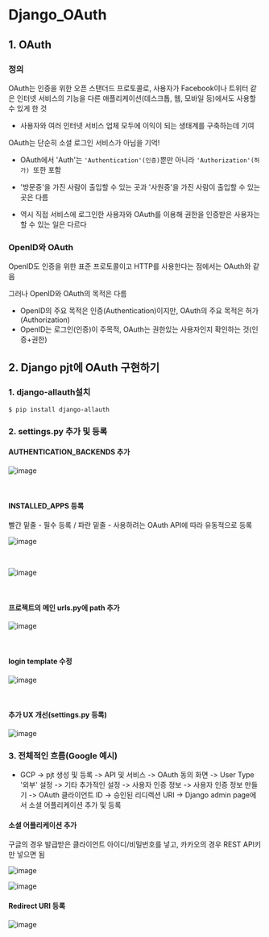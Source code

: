 # Django_OAuth

## 1. OAuth

### 정의

OAuth는 인증을 위한 오픈 스탠더드 프로토콜로, 사용자가 Facebook이나 트위터 같은 인터넷 서비스의 기능을 다른 애플리케이션(데스크톱, 웹, 모바일 등)에서도 사용할 수 있게 한 것

- 사용자와 여러 인터넷 서비스 업체 모두에 이익이 되는 생태계를 구축하는데 기여

OAuth는 단순히 소셜 로그인 서비스가 아님을 기억!

- OAuth에서 'Auth'는 `'Authentication'(인증)`뿐만 아니라 `'Authorization'(허가) `또한 포함

- '방문증'을 가진 사람이 출입할 수 있는 곳과 '사원증'을 가진 사람이 출입할 수 있는 곳은 다름
- 역시 직접 서비스에 로그인한 사용자와 OAuth를 이용해 권한을 인증받은 사용자는 할 수 있는 일은 다르다



### OpenID와 OAuth

OpenID도 인증을 위한 표준 프로토콜이고 HTTP를 사용한다는 점에서는 OAuth와 같음

그러나 OpenID와 OAuth의 목적은 다름

- OpenID의 주요 목적은 인증(Authentication)이지만, OAuth의 주요 목적은 허가(Authorization)
- OpenID는 로그인(인증)이 주목적, OAuth는 권한있는 사용자인지 확인하는 것(인증+권한)



## 2. Django pjt에 OAuth 구현하기

### 1. django-allauth설치

`$ pip install django-allauth`



### 2. settings.py 추가 및 등록

#### AUTHENTICATION_BACKENDS 추가

![image](https://user-images.githubusercontent.com/93081720/168414171-f89ea50d-5a42-45b0-a99e-1b15dbdc63d3.png)

<br>

#### INSTALLED_APPS 등록

빨간 밑줄 - 필수 등록 / 파란 밑줄 - 사용하려는 OAuth API에 따라 유동적으로 등록

![image](https://user-images.githubusercontent.com/93081720/168414261-04047398-402a-40a7-8548-11a3e6683ad7.png)

<br>

![image](https://user-images.githubusercontent.com/93081720/168414290-b295e1c0-4a9f-4aa3-8472-dc6aa618d7a5.png)

<br>

#### 프로젝트의 메인 urls.py에 path 추가

![image](https://user-images.githubusercontent.com/93081720/168414336-43d54cd4-ab1e-4387-b71b-62b7a88c2469.png)

<br>

#### login template 수정

![image](https://user-images.githubusercontent.com/93081720/168414415-872fdc86-f2e4-48dc-9f86-ce0868e65593.png)

<br>

#### 추가 UX 개선(settings.py 등록)

![image](https://user-images.githubusercontent.com/93081720/168414749-ef020c81-6bb5-4843-a161-7bc2ff3b9337.png)



### 3. 전체적인 흐름(Google 예시)

- GCP -> pjt 생성 및 등록 -> API 및 서비스 -> OAuth 동의 화면 -> User Type '외부' 설정 -> 기타 추가적인 설정 -> 사용자 인증 정보 -> 사용자 인증 정보 만들기 -> OAuth 클라이언트 ID -> 승인된 리디렉션 URI -> Django admin page에서 소셜 어플리케이션 추가 및 등록



#### 소셜 어플리케이션 추가

구글의 경우 발급받은 클라이언트 아이디/비밀번호를 넣고, 카카오의 경우 REST API키만 넣으면 됨

![image](https://user-images.githubusercontent.com/93081720/168420112-1c865ea3-9463-4a23-914a-438218850ef6.png)



![image](https://user-images.githubusercontent.com/93081720/170469275-b47670b7-f59a-46bb-873f-0b2999597896.png)



#### Redirect URI 등록

![image](https://user-images.githubusercontent.com/93081720/168420060-053e000d-77b0-4986-b7c5-6f5e8bc8d9c7.png)
